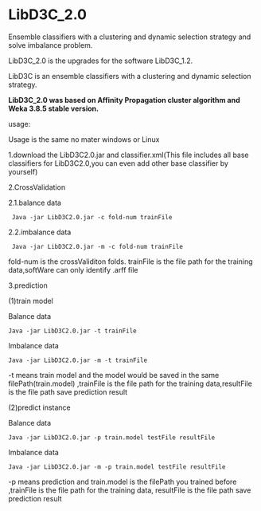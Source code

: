 # LibD3C_2.0
Ensemble classifiers with a clustering and dynamic selection strategy and solve imbalance problem.  

LibD3C_2.0 is the upgrades for the software LibD3C_1.2.  

LibD3C is an ensemble classifiers with a clustering and dynamic selection strategy.  

**LibD3C_2.0 was based on Affinity Propagation cluster algorithm and Weka 3.8.5 stable version.**  

usage:
 
 Usage is the same no mater windows or Linux
 
1.download the LibD3C2.0.jar and classifier.xml(This file includes all base classifiers for LibD3C2.0,you can even add other base classifier by yourself)

2.CrossValidation

 2.1.balance data
   
     Java -jar LibD3C2.0.jar -c fold-num trainFile
    
 2.2.imbalance data    
   
     Java -jar LibD3C2.0.jar -m -c fold-num trainFile
    
fold-num is the crossValiditon folds.
trainFile is the file path for the training data,softWare can only identify .arff file

3.prediction

(1)train model

Balance data

    Java -jar LibD3C2.0.jar -t trainFile

Imbalance data

    Java -jar LibD3C2.0.jar -m -t trainFile

     
-t means train model and the model would be saved in the same filePath(train.model) 
,trainFile is the file path for the training data,resultFile is the file path save prediction result

(2)predict instance

Balance data

    Java -jar LibD3C2.0.jar -p train.model testFile resultFile

Imbalance data

    Java -jar LibD3C2.0.jar -m -p train.model testFile resultFile

   -p means prediction and train.model is the filePath you trained before
,trainFile is the file path for the training data, resultFile is the file path save prediction result

  
